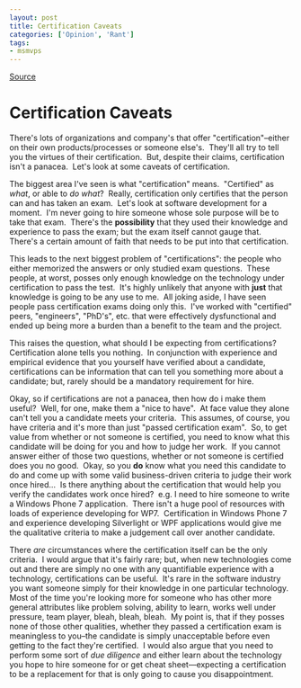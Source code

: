 ```yaml
---
layout: post
title: Certification Caveats
categories: ['Opinion', 'Rant']
tags:
- msmvps
---
```

[Source](http://blogs.msmvps.com/peterritchie/2011/05/12/certification-caveats/ "Permalink to Certification Caveats")

# Certification Caveats

There's lots of organizations and company's that offer "certification"–either on their own products/processes or someone else's.  They'll all try to tell you the virtues of their certification.  But, despite their claims, certification isn't a panacea.  Let's look at some caveats of certification.

The biggest area I've seen is what "certification" means.  "Certified" as _what_, or able to _do what_?  Really, certification only certifies that the person can and has taken an exam.  Let's look at software development for a moment.  I'm never going to hire someone whose sole purpose will be to take that exam.  There's the **possibility** that they used their knowledge and experience to pass the exam; but the exam itself cannot gauge that.  There's a certain amount of faith that needs to be put into that certification.

This leads to the next biggest problem of "certifications": the people who either memorized the answers or only studied exam questions.  These people, at worst, posses only enough knowledge on the technology under certification to pass the test.  It's highly unlikely that anyone with **just** that knowledge is going to be any use to me.  All joking aside, I have seen people pass certification exams doing only this.  I've worked with "certified" peers, "engineers", "PhD's", etc. that were effectively dysfunctional and ended up being more a burden than a benefit to the team and the project.

This raises the question, what should I be expecting from certifications? Certification alone tells you nothing.  In conjunction with experience and empirical evidence that you yourself have verified about a candidate, certifications can be information that can tell you something more about a candidate; but, rarely should be a mandatory requirement for hire.

Okay, so if certifications are not a panacea, then how do i make them useful?  Well, for one, make them a "nice to have".  At face value they alone can't tell you a candidate meets your criteria.  This assumes, of course, you have criteria and it's more than just "passed certification exam".  So, to get value from whether or not someone is certified, you need to know what this candidate will be doing for you and how to judge her work.  If you cannot answer either of those two questions, whether or not someone is certified does you no good.  Okay, so you **do** know what you need this candidate to do and come up with some valid business-driven criteria to judge their work once hired…  Is there anything about the certification that would help you verify the candidates work once hired?  e.g. I need to hire someone to write a Windows Phone 7 application.  There isn't a huge pool of resources with loads of experience developing for WP7.  Certification in Windows Phone 7 and experience developing Silverlight or WPF applications would give me the qualitative criteria to make a judgement call over another candidate.

There _are_ circumstances where the certification itself can be the only criteria.  I would argue that it's fairly rare; but, when new technologies come out and there are simply no one with any quantifiable experience with a technology, certifications can be useful.  It's rare in the software industry you want someone simply for their knowledge in one particular technology.  Most of the time you're looking more for someone who has other more general attributes like problem solving, ability to learn, works well under pressure, team player, bleah, bleah, bleah.  My point is, that if they posses none of those other qualities, whether they passed a certification exam is meaningless to you–the candidate is simply unacceptable before even getting to the fact they're certified.  I would also argue that you need to perform some sort of _due diligence_ and either learn about the technology you hope to hire someone for or get cheat sheet—expecting a certification to be a replacement for that is only going to cause you disappointment.

